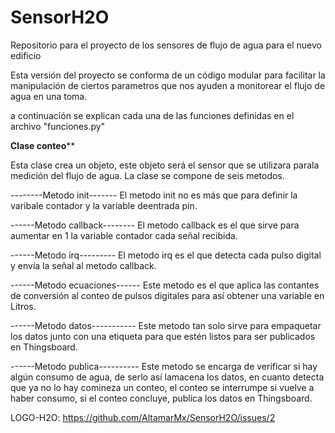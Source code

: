# SensorH2O
Repositorio para el proyecto de los sensores de flujo de agua para el nuevo edificio

Esta versión del proyecto se conforma de un código modular para facilitar la manipulación de ciertos parametros que nos ayuden
a monitorear el flujo de agua en una toma.

a continuación se explican cada una de las funciones definidas en el archivo "funciones.py"

******Clase conteo********

Esta clase crea un objeto, este objeto será el sensor que se utilizara parala medición del flujo de agua.
La clase se compone de seis metodos. 

--------Metodo init-------
El metodo init no es más que para definir la varibale 
contador y la variable deentrada pin.

------Metodo callback--------
El metodo callback es el que sirve para aumentar en 1 la variable contador cada señal recibida.

------Metodo irq---------
El metodo irq es el que detecta cada pulso digital y envía la señal al metodo callback.

------Metodo ecuaciones------
Este metodo es el que aplica las contantes de conversión al conteo de pulsos digitales para así
obtener una variable en Litros.

------Metodo datos-----------
Este metodo tan solo sirve para empaquetar los datos junto con una etiqueta para que estén listos
para ser publicados en Thingsboard.

------Metodo publica----------
Este metodo se encarga de verificar si hay algún consumo de agua, de serlo así lamacena los datos, en cuanto detecta que ya no lo hay comineza un conteo, el conteo se interrumpe si vuelve a haber consumo, si el conteo concluye, publica los datos en Thingsboard.

LOGO-H2O: https://github.com/AltamarMx/SensorH2O/issues/2
